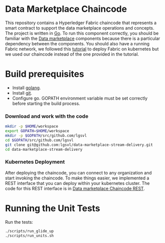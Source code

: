 # Data Marketplace Chaincode
This repository contains a Hyperledger Fabric chaincode that represents a smart contract to support the data marketplace operations and concepts. The project is written in [Go](https://golang.org/).
To run this component correctly, you should be familiar with the [Data marketplace](https://github.com/lgsvl/data-marketplace) components because there is a particular dependency between the components.
You should also have a running Fabric network, we followed this [tutorial](https://github.com/IBM/blockchain-network-on-kubernetes#4-deploy-hyperledger-fabric-network-into-kubernetes-cluster) to deploy Fabric on kubernetes but we used our chaincode instead of the one provided in the tutorial.

# Build prerequisites
  * Install [golang](https://golang.org/).
  * Install [git](https://git-scm.com/book/en/v2/Getting-Started-Installing-Git).
  * Configure go. GOPATH environment variable must be set correctly before starting the build process.

### Download and work with the code

```bash
mkdir -p $HOME/workspace
export GOPATH=$HOME/workspace
mkdir -p $GOPATH/src/github.com/lgsvl
cd $GOPATH/src/github.com/lgsvl
git clone git@github.com:lgsvl/data-marketplace-stream-delivery.git
cd data-marketplace-stream-delivery
```

### Kubernetes Deployment 
After deploying the chaincode, you can connect to any organization and start invoking the chaincode. To make things easier, we implemented a REST interface that you can deploy within your kubernetes cluster.
The code for this REST interface is in [Data marketplace Chaincode REST](https://github.com/lgsvl/data-marketplace-chaincode-rest).


# Running the Unit Tests

Run the tests:
```bash
./scripts/run_glide_up
./scripts/run_units.sh
```